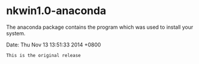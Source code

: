 nkwin1.0-anaconda
=================

The anaconda package contains the program which was used to install your system.

Date:   Thu Nov 13 13:51:33 2014 +0800

    This is the original release

